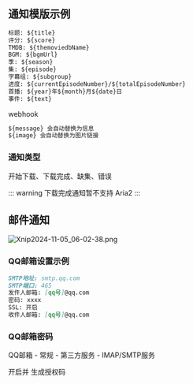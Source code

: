 <!--@include: ../head.md-->

## 通知模版示例

```md
标题: ${title}
评分: ${score}
TMDB: ${themoviedbName}
BGM: ${bgmUrl}
季: ${season}
集: ${episode}
字幕组: ${subgroup}
进度: ${currentEpisodeNumber}/${totalEpisodeNumber}
首播: ${year}年${month}月${date}日
事件: ${text}
```

webhook

```md
${message} 会自动替换为信息
${image} 会自动替换为图片链接
```

### 通知类型

开始下载、下载完成、缺集、错误

::: warning
下载完成通知暂不支持 Aria2
:::

## 邮件通知

![Xnip2024-11-05_06-02-38.png](/image/Xnip2024-11-05_06-02-38.png)

### QQ邮箱设置示例

```md
SMTP地址: smtp.qq.com
SMTP端口: 465
发件人邮箱: [qq号]@qq.com
密码: xxxx
SSL: 开启
收件人邮箱: [qq号]@qq.com
```

### QQ邮箱密码

QQ邮箱 - 常规 - 第三方服务 - IMAP/SMTP服务

开启并 生成授权码